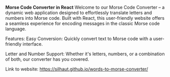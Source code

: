 **Morse Code Converter in React**
Welcome to our Morse Code Converter – a dynamic web application designed to effortlessly translate letters and numbers into Morse code. Built with React, this user-friendly website offers a seamless experience for encoding messages in the classic Morse code language.

Features:
Easy Conversion: Quickly convert text to Morse code with a user-friendly interface.

Letter and Number Support: Whether it's letters, numbers, or a combination of both, our converter has you covered.

Link to website: https://silhaut.github.io/words-to-morse-converter/

